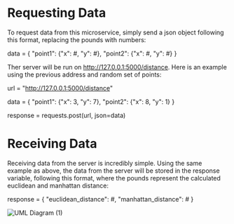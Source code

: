 # Requesting Data

To request data from this microservice, simply send a json object following this format, replacing the pounds with numbers:

data = {
    "point1": {"x": #, "y": #},
    "point2": {"x": #, "y": #}
}

Ther server will be run on http://127.0.0.1:5000/distance. Here is an example using the previous address and random set of points:

url = "http://127.0.0.1:5000/distance"

data = {
    "point1": {"x": 3, "y": 7},
    "point2": {"x": 8, "y": 1}
}

response = requests.post(url, json=data)

# Receiving Data

Receiving data from the server is incredibly simple. Using the same example as above, the data from the server will be stored in the response variable, following this format, where the pounds represent the calculated euclidean and manhattan distance:

response = {
    "euclidean_distance": #,
    "manhattan_distance": #
}

![UML Diagram (1)](https://github.com/user-attachments/assets/d82dd412-bc90-4862-843e-ce88d2bd255b)
